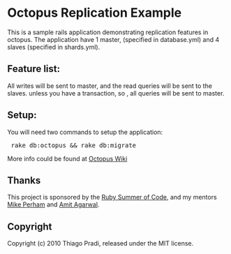<h1> Octopus  Replication Example </h1>

<p> This is a sample rails application demonstrating replication features in octopus. The application have 1 master, (specified in database.yml) and 4 slaves (specified in shards.yml).</p>

<h2>Feature list: </h2>

<p> All writes will be sent to master, and the read queries will be sent to the slaves. unless you have a transaction, so , all queries will be sent to master.</p>

<h2> Setup: </h2>
<p> You will need two commands to setup the application:</p>
<pre> rake db:octopus && rake db:migrate </pre>

<p>More info could be found at <a href="http://wiki.github.com/tchandy/octopus/">Octopus Wiki</a> </p>

<h2>Thanks</h2>

This project is sponsored by the <a href="http://www.rubysoc.org">Ruby Summer of Code</a>,
and my mentors <a href="http://github.com/mperham">Mike Perham</a> and <a href="http://github.com/amitagarwal">Amit Agarwal</a>.

<h2>Copyright</h2>

Copyright (c) 2010 Thiago Pradi, released under the MIT license.